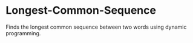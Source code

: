 # Longest-Common-Sequence
Finds the longest common sequence between two words using dynamic programming.
